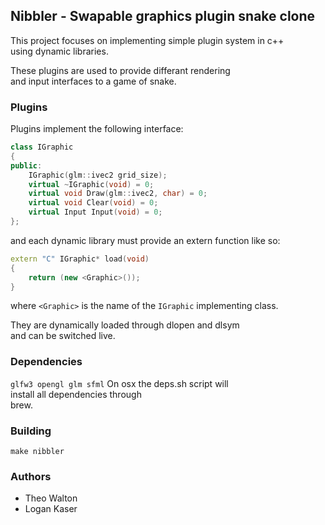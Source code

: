 ## Nibbler - Swapable graphics plugin snake clone

This project focuses on implementing simple plugin system in c++  
using dynamic libraries. 

These plugins are used to provide differant rendering  
and input interfaces to a game of snake.

### Plugins
Plugins implement the following interface: 

```c++
class IGraphic
{
public:
	IGraphic(glm::ivec2 grid_size);
	virtual ~IGraphic(void) = 0;
	virtual void Draw(glm::ivec2, char) = 0;
	virtual void Clear(void) = 0;
	virtual Input Input(void) = 0;
};
```
and each dynamic library must provide an extern function like so:
```c++
extern "C" IGraphic* load(void) 
{
	return (new <Graphic>());
}
```
where `<Graphic>` is the name of the `IGraphic` implementing class.


They are dynamically loaded through dlopen and dlsym  
and can be switched live. 


### Dependencies
`glfw3 opengl glm sfml` 
On osx the deps.sh script will  
install all dependencies through  
brew.

### Building
`make nibbler` 

### Authors
 - Theo Walton
 - Logan Kaser
